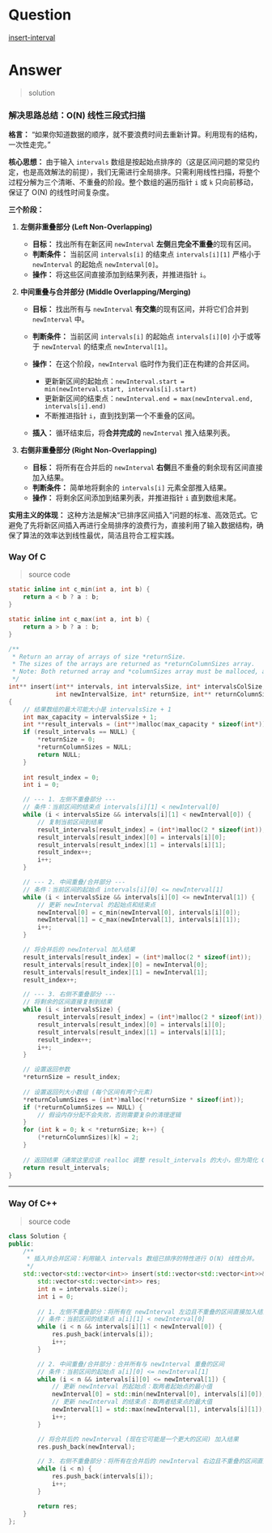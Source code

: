 # Question

[insert-interval](https://leetcode.cn/problems/insert-interval/)



# Answer

> solution

### **解决思路总结：O(N) 线性三段式扫描**

**格言：** “如果你知道数据的顺序，就不要浪费时间去重新计算。利用现有的结构，一次性走完。”

**核心思想：**
由于输入 `intervals` 数组是按起始点排序的（这是区间问题的常见约定，也是高效解法的前提），我们无需进行全局排序。只需利用线性扫描，将整个过程分解为三个清晰、不重叠的阶段。整个数组的遍历指针 `i` 或 `k` 只向前移动，保证了 O(N) 的线性时间复杂度。

**三个阶段：**

1.  **左侧非重叠部分 (Left Non-Overlapping)**
    *   **目标：** 找出所有在新区间 `newInterval` **左侧**且**完全不重叠**的现有区间。
    *   **判断条件：** 当前区间 `intervals[i]` 的结束点 `intervals[i][1]` 严格小于 `newInterval` 的起始点 `newInterval[0]`。
    *   **操作：** 将这些区间直接添加到结果列表，并推进指针 `i`。

2.  **中间重叠与合并部分 (Middle Overlapping/Merging)**
    *   **目标：** 找出所有与 `newInterval` **有交集**的现有区间，并将它们合并到 `newInterval` 中。
    *   **判断条件：** 当前区间 `intervals[i]` 的起始点 `intervals[i][0]` 小于或等于 `newInterval` 的结束点 `newInterval[1]`。
    *   **操作：** 在这个阶段，`newInterval` 临时作为我们正在构建的合并区间。
        *   更新新区间的起始点：`newInterval.start = min(newInterval.start, intervals[i].start)`
        *   更新新区间的结束点：`newInterval.end = max(newInterval.end, intervals[i].end)`
        *   不断推进指针 `i`，直到找到第一个不重叠的区间。

    *   **插入：** 循环结束后，将**合并完成的** `newInterval` 推入结果列表。

3.  **右侧非重叠部分 (Right Non-Overlapping)**
    *   **目标：** 将所有在合并后的 `newInterval` **右侧**且不重叠的剩余现有区间直接加入结果。
    *   **判断条件：** 简单地将剩余的 `intervals[i]` 元素全部推入结果。
    *   **操作：** 将剩余区间添加到结果列表，并推进指针 `i` 直到数组末尾。

**实用主义的体现：**
这种方法是解决“已排序区间插入”问题的标准、高效范式。它避免了先将新区间插入再进行全局排序的浪费行为，直接利用了输入数据结构，确保了算法的效率达到线性最优，简洁且符合工程实践。

### Way Of C

> source code

```c
static inline int c_min(int a, int b) {
    return a < b ? a : b;
}

static inline int c_max(int a, int b) {
    return a > b ? a : b;
}

/**
 * Return an array of arrays of size *returnSize.
 * The sizes of the arrays are returned as *returnColumnSizes array.
 * Note: Both returned array and *columnSizes array must be malloced, assume caller calls free().
 */
int** insert(int** intervals, int intervalsSize, int* intervalsColSize, int* newInterval, 
             int newIntervalSize, int* returnSize, int** returnColumnSizes)
{
    // 结果数组的最大可能大小是 intervalsSize + 1
    int max_capacity = intervalsSize + 1;
    int **result_intervals = (int**)malloc(max_capacity * sizeof(int*));
    if (result_intervals == NULL) {
        *returnSize = 0;
        *returnColumnSizes = NULL;
        return NULL;
    }
    
    int result_index = 0;
    int i = 0;

    // --- 1. 左侧不重叠部分 ---
    // 条件：当前区间的结束点 intervals[i][1] < newInterval[0]
    while (i < intervalsSize && intervals[i][1] < newInterval[0]) {
        // 复制当前区间到结果
        result_intervals[result_index] = (int*)malloc(2 * sizeof(int));
        result_intervals[result_index][0] = intervals[i][0];
        result_intervals[result_index][1] = intervals[i][1];
        result_index++;
        i++;
    }

    // --- 2. 中间重叠/合并部分 ---
    // 条件：当前区间的起始点 intervals[i][0] <= newInterval[1]
    while (i < intervalsSize && intervals[i][0] <= newInterval[1]) {
        // 更新 newInterval 的起始点和结束点
        newInterval[0] = c_min(newInterval[0], intervals[i][0]);
        newInterval[1] = c_max(newInterval[1], intervals[i][1]);
        i++;
    }

    // 将合并后的 newInterval 加入结果
    result_intervals[result_index] = (int*)malloc(2 * sizeof(int));
    result_intervals[result_index][0] = newInterval[0];
    result_intervals[result_index][1] = newInterval[1];
    result_index++;

    // --- 3. 右侧不重叠部分 ---
    // 将剩余的区间直接复制到结果
    while (i < intervalsSize) {
        result_intervals[result_index] = (int*)malloc(2 * sizeof(int));
        result_intervals[result_index][0] = intervals[i][0];
        result_intervals[result_index][1] = intervals[i][1];
        result_index++;
        i++;
    }

    // 设置返回参数
    *returnSize = result_index;
    
    // 设置返回列大小数组 (每个区间有两个元素)
    *returnColumnSizes = (int*)malloc(*returnSize * sizeof(int));
    if (*returnColumnSizes == NULL) {
        // 假设内存分配不会失败，否则需要复杂的清理逻辑
    }
    for (int k = 0; k < *returnSize; k++) {
        (*returnColumnSizes)[k] = 2;
    }
    
    // 返回结果（通常这里应该 realloc 调整 result_intervals 的大小，但为简化 C 代码，我们依赖调用者释放 max_capacity 内存）
    return result_intervals;
}
```

---

### Way Of C++

> source code

```c++
class Solution {
public:
    /**
     * 插入并合并区间：利用输入 intervals 数组已排序的特性进行 O(N) 线性合并。
     */
    std::vector<std::vector<int>> insert(std::vector<std::vector<int>>& intervals, std::vector<int>& newInterval) {
        std::vector<std::vector<int>> res;
        int n = intervals.size();
        int i = 0;
        
        // 1. 左侧不重叠部分：将所有在 newInterval 左边且不重叠的区间直接加入结果
        // 条件：当前区间的结束点 a[i][1] < newInterval[0]
        while (i < n && intervals[i][1] < newInterval[0]) {
            res.push_back(intervals[i]);
            i++;
        }

        // 2. 中间重叠/合并部分：合并所有与 newInterval 重叠的区间
        // 条件：当前区间的起始点 a[i][0] <= newInterval[1]
        while (i < n && intervals[i][0] <= newInterval[1]) {
            // 更新 newInterval 的起始点：取两者起始点的最小值
            newInterval[0] = std::min(newInterval[0], intervals[i][0]);
            // 更新 newInterval 的结束点：取两者结束点的最大值
            newInterval[1] = std::max(newInterval[1], intervals[i][1]);
            i++;
        }

        // 将合并后的 newInterval (现在它可能是一个更大的区间) 加入结果
        res.push_back(newInterval);

        // 3. 右侧不重叠部分：将所有在合并后的 newInterval 右边且不重叠的区间直接加入结果
        while (i < n) {
            res.push_back(intervals[i]);
            i++;
        }

        return res;
    }
};
```

